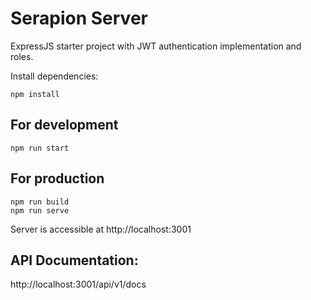 # Serapion Server

ExpressJS starter project with JWT authentication implementation and roles.

Install dependencies:
```$xslt
npm install
```

## For development

```$xslt
npm run start
```

## For production
```$xslt
npm run build
npm run serve
```

Server is accessible at http://localhost:3001

## API Documentation:
http://localhost:3001/api/v1/docs
